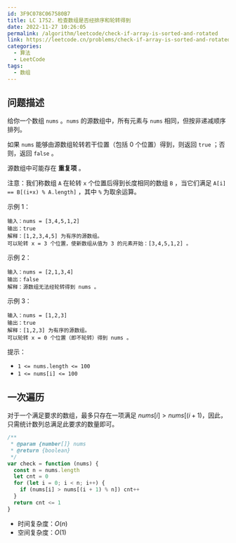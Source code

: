 ```yaml
---
id: 3F9C078C067580B7
title: LC 1752. 检查数组是否经排序和轮转得到
date: 2022-11-27 10:26:05
permalink: /algorithm/leetcode/check-if-array-is-sorted-and-rotated
link: https://leetcode.cn/problems/check-if-array-is-sorted-and-rotated
categories:
  - 算法
  - LeetCode
tags:
  - 数组
---
```


<Level :type='1'/>

## 问题描述

给你一个数组 `nums` 。`nums` 的源数组中，所有元素与 `nums` 相同，但按非递减顺序排列。

如果 `nums` 能够由源数组轮转若干位置（包括 0 个位置）得到，则返回 `true` ；否则，返回 `false` 。

源数组中可能存在 **重复项** 。

注意：我们称数组 `A` 在轮转 `x` 个位置后得到长度相同的数组 `B` ，当它们满足 `A[i] == B[(i+x) % A.length]` ，其中 `%` 为取余运算。

示例 1：

```text
输入：nums = [3,4,5,1,2]
输出：true
解释：[1,2,3,4,5] 为有序的源数组。
可以轮转 x = 3 个位置，使新数组从值为 3 的元素开始：[3,4,5,1,2] 。
```

示例 2：

```text
输入：nums = [2,1,3,4]
输出：false
解释：源数组无法经轮转得到 nums 。
```

示例 3：

```text
输入：nums = [1,2,3]
输出：true
解释：[1,2,3] 为有序的源数组。
可以轮转 x = 0 个位置（即不轮转）得到 nums 。
```

提示：

- `1 <= nums.length <= 100`
- `1 <= nums[i] <= 100`

## 一次遍历

对于一个满足要求的数组，最多只存在一项满足 $nums[i] > nums[(i + 1) % n]$，因此，只需统计数列总满足此要求的数量即可。

```javascript
/**
 * @param {number[]} nums
 * @return {boolean}
 */
var check = function (nums) {
  const n = nums.length
  let cnt = 0
  for (let i = 0; i < n; i++) {
    if (nums[i] > nums[(i + 1) % n]) cnt++
  }
  return cnt <= 1
}
```

- 时间复杂度：$O(n)$
- 空间复杂度：$O(1)$
